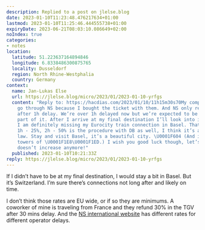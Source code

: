 ```yaml
---
description: Replied to a post on jlelse.blog
date: 2023-01-10T11:23:48.476217634+01:00
lastmod: 2023-01-10T11:25:46.444555738+01:00
expiryDate: 2023-06-21T08:03:10.086649+02:00
noIndex: true
categories:
- notes
location:
  latitude: 51.223637164894846
  longitude: 6.8338486300875765
  locality: Dusseldorf
  region: North Rhine-Westphalia
  country: Germany
context:
  name: Jan-Lukas Else
  url: https://jlelse.blog/micro/2023/01/2023-01-10-yrfgs
  content: "Reply to: https://hacdias.com/2023/01/10/11h15m30s70My compensation rights
    go through NS because I bought the ticket with them. And NS only refunds money
    after 1h delay. We’re over 1h delayed now but we’re expected to be able to recover
    part of it. After I arrive at my final destination I’ll look into it. Update:
    I am definitely missing my Eurocity train connection in Basel. That is certain.Yes,
    1h - 25%, 2h - 50% is the procedure with DB as well, I think it’s an European
    law. Stay and visit Basel, it’s a beautiful city. \U0001F604 (And it has the highest
    towers of \U0001F1E8\U0001F1ED.) I wish you good luck though, let’s hope the delay
    doesn’t increase anymore!"
  published: 2023-01-10T10:21:33Z
reply: https://jlelse.blog/micro/2023/01/2023-01-10-yrfgs
---
```


If I didn’t have to be at my final destination, I would stay a bit in Basel. But it’s Switzerland. I’m sure there’s connections not long after and likely on time.

I don’t think those rates are EU wide, or if so they are minimums. A coworker of mine is traveling from France and they refund 30% in the TGV after 30 mins delay. And the [NS international website](https://www.nsinternational.com/en/after-the-journey/compensation-for-delays) has different rates for different operator delays.
